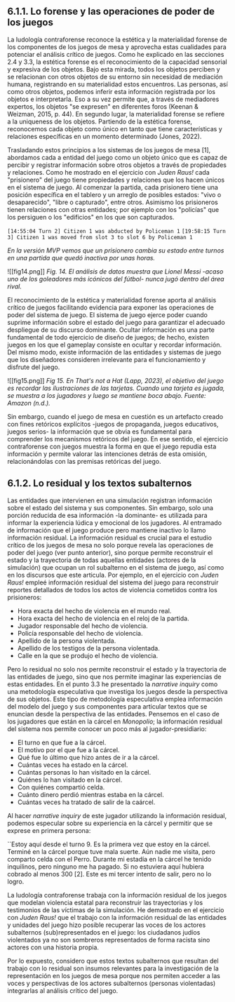 ## 6.1.1. Lo forense y las operaciones de poder de los juegos
La ludología contraforense reconoce la estética y la materialidad forense de los componentes de los juegos de mesa y aprovecha estas cualidades para potenciar el análisis crítico de juegos. Como he explicado en las secciones 2.4 y 3.3, la estética forense es el reconocimiento de la capacidad sensorial y expresiva de los objetos. Bajo esta mirada, todos los objetos perciben y se relacionan con otros objetos de su entorno sin necesidad de mediación humana, registrando en su materialidad estos encuentros. Las personas, así como otros objetos, podemos inferir esta información registrada por los objetos e interpretarla. Eso a su vez permite que, a través de mediadores expertos, los objetos "se expresen" en diferentes foros (Keenan & Weizman, 2015, p. 44). En segundo lugar, la materialidad forense se refiere a la uniqueness de los objetos. Partiendo de la estética forense, reconocemos cada objeto como único en tanto que tiene características y relaciones específicas en un momento determinado (Jones, 2022).

Trasladando estos principios a los sistemas de los juegos de mesa [1], abordamos cada a entidad del juego como un objeto único que es capaz de percibir y registrar información sobre otros objetos a través de propiedades y relaciones. Como he mostrado en el ejercicio con *Juden Raus!* cada "prisionero" del juego tiene propiedades y relaciones que los hacen únicos en el sistema de juego. Al comenzar la partida, cada prisionero tiene una posición específica en el tablero y un arreglo de posibles estados: "vivo o desaparecido", "libre o capturado", entre otros. Asimismo los prisioneros tienen relaciones con otras entidades; por ejemplo con los "policías" que los persiguen o los "edificios" en los que son capturados.

``[14:55:04 Turn 2] Citizen 1 was abducted by Policeman 1``
``[19:58:15 Turn 3] Citizen 1 was moved from slot 3 to slot 6 by Policeman 1``

*En la versión MVP vemos que un prisionero cambia su estado entre turnos en una partida que quedó inactiva por unas horas.*

![[fig14.png]]
*Fig. 14. El análisis de datos muestra que Lionel Messi -acaso uno de los goleadores más icónicos del fútbol- nunca jugó dentro del área rival.*

El reconocimiento de la estética y materialidad forense aporta al análisis crítico de juegos facilitando evidencia para exponer las operaciones de poder del sistema de juego. El sistema de juego ejerce poder cuando suprime información sobre el estado del juego para garantizar el adecuado despliegue de su discurso dominante. Ocultar información es una parte fundamental de todo ejercicio de diseño de juegos; de hecho, existen juegos en los que el gameplay consiste en ocultar y recordar información. Del mismo modo, existe información de las entidades y sistemas de juego que los diseñadores consideren irrelevante para el funcionamiento y disfrute del juego. 

![[fig15.png]]
*Fig 15. En That's not a Hat (Lapp, 2023), el objetivo del juego es recordar las ilustraciones de las tarjetas. Cuando una tarjeta es jugada, se muestra a los jugadores y luego se mantiene boca abajo. Fuente: Amazon (n.d.).*

Sin embargo, cuando el juego de mesa en cuestión es un artefacto creado con fines retóricos explícitos -juegos de propaganda, juegos educativos, juegos serios- la información que se obvia es fundamental para comprender los mecanismos retóricos del juego. En ese sentido, el ejercicio contraforense con juegos muestra la forma en que el juego repudia esta información y permite valorar las intenciones detrás de esta omisión, relacionándolas con las premisas retóricas del juego.
## 6.1.2. Lo residual y los textos subalternos
Las entidades que intervienen en una simulación registran información sobre el estado del sistema y sus componentes. Sin embargo, solo una porción reducida de esa información -la dominante- es utilizada para informar la experiencia lúdica y emocional de los jugadores. Al entramado de información que el juego produce pero mantiene inactivo lo llamo información residual. La información residual es crucial para el estudio crítico de los juegos de mesa no solo porque revela las operaciones de poder del juego (ver punto anterior), sino porque permite reconstruir el estado y la trayectoria de todas aquellas entidades (actores de la simulación) que ocupan un rol subalterno en el sistema de juego, así como en los discursos que este articula. Por ejemplo, en el ejercicio con _Juden Raus!_ empleé información residual del sistema del juego para reconstruir reportes detallados de todos los actos de violencia cometidos contra los prisioneros:

- Hora exacta del hecho de violencia en el mundo real.
- Hora exacta del hecho de violencia en el reloj de la partida.
- Jugador responsable del hecho de violencia.
- Policía responsable del hecho de violencia.
- Apellido de la persona violentada.
- Apellido de los testigos de la persona violentada.
- Calle en la que se produjo el hecho de violencia.

Pero lo residual no solo nos permite reconstruir el estado y la trayectoria de las entidades de juego, sino que nos permite imaginar las experiencias de estas entidades. En el punto 3.3 he presentado la _narrative inquiry_ como una metodología especulativa que investiga los juegos desde la perspectiva de sus objetos. Este tipo de metodología especulativa emplea información del modelo del juego y sus componentes para articular textos que se enuncian desde la perspectiva de las entidades. Pensemos en el caso de los jugadores que están en la cárcel en _Monopolio_; la información residual del sistema nos permite conocer un poco más al jugador-presidiario:

- El turno en que fue a la cárcel.
- El motivo por el que fue a la cárcel.
- Qué fue lo último que hizo antes de ir a la cárcel.
- Cuántas veces ha estado en la cárcel.
- Cuántas personas lo han visitado en la cárcel.
- Quiénes lo han visitado en la cárcel.
- Con quiénes compartió celda.
- Cuánto dinero perdió mientras estaba en la cárcel.
- Cuántas veces ha tratado de salir de la caárcel.

Al hacer _narrative inquiry_ de este jugador utilizando la información residual, podemos especular sobre su experiencia en la cárcel y permitir que se exprese en primera persona:

``Estoy aquí desde el turno 9. Es la primera vez que estoy en la cárcel. Terminé en la cárcel porque tuve mala suerte. Aún nadie me visita, pero comparto celda con el Perro. Durante mi estadía en la cárcel he tenido inquilinos, pero ninguno me ha pagado. Si no estuviera aquí hubiera cobrado al menos 300 [2]. Este es mi tercer intento de salir, pero no lo logro.

La ludología contraforense trabaja con la información residual de los juegos que modelan violencia estatal para reconstruir las trayectorias y los testimonios de las víctimas de la simulación. He demostrado en el ejercicio con _Juden Raus!_ que el trabajo con la información residual de las entidades y unidades del juego hizo posible recuperar las voces de los actores subalternos (sub)representados en el juego: los ciudadanos judíos violentados ya no son sombreros representados de forma racista sino actores con una historia propia.

Por lo expuesto, considero que estos textos subalternos que resultan del trabajo con lo residual son insumos relevantes para la investigación de la representación en los juegos de mesa porque nos permiten acceder a las voces y perspectivas de los actores subalternos (personas violentadas) integrarlas al análisis crítico del juego.